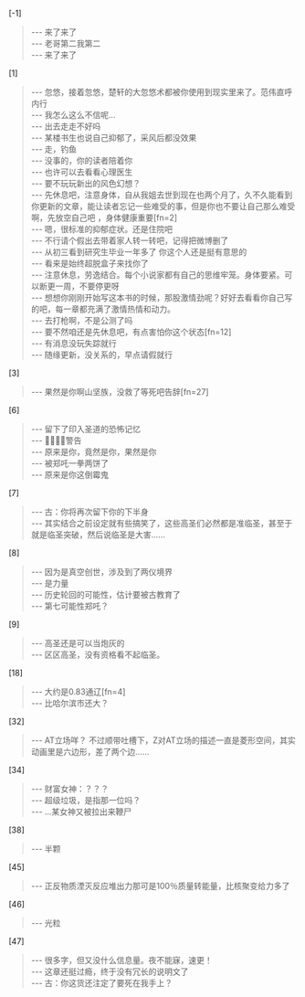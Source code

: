 
[-1] 
>--- 来了来了<br>
>--- 老哥第二我第二<br>
>--- 来了来了<br>

[1] 
>--- 忽悠，接着忽悠，楚轩的大忽悠术都被你使用到现实里来了。范伟直呼内行<br>
>--- 我怎么这么不信呢…<br>
>--- 出去走走不好吗<br>
>--- 某楼书生也说自己抑郁了，采风后都没效果<br>
>--- 走，钓鱼<br>
>--- 没事的，你的读者陪着你<br>
>--- 也许可以去看看心理医生<br>
>--- 要不玩玩新出的风色幻想？<br>
>--- 先休息吧，注意身体，自从我姐去世到现在也两个月了，久不久能看到你更新的文章，能让读者忘记一些难受的事，但是你也不要让自己那么难受啊，先放空自己吧	，身体健康重要[fn=2]<br>
>--- 嗯，很标准的抑郁症状。还是住院吧<br>
>--- 不行请个假出去带着家人转一转吧，记得把微博删了<br>
>--- 从初三看到研究生毕业一年多了  你这个人还是挺有意思的<br>
>--- 看来是始终超脱盒子来找你了<br>
>--- 注意休息，劳逸结合。每个小说家都有自己的思维牢笼。身体要紧。可以断更一周，不要停更呀<br>
>--- 想想你刚刚开始写这本书的时候，那股激情劲呢？好好去看看你自己写的吧，每一章都充满了激情热情和动力。<br>
>--- 去打枪啊，不是公测了吗<br>
>--- 要不然咱还是先休息吧，有点害怕你这个状态[fn=12]<br>
>--- 有消息没玩失踪就行<br>
>--- 随缘更新，没关系的，早点请假就行<br>

[3] 
>--- 果然是你啊山坚族，没救了等死吧告辞[fn=27]<br>

[6] 
>--- 留下了印入圣道的恐怖记忆<br>
>--- 🍪👊🏻🍪警告<br>
>--- 原来是你，竟然是你，果然是你<br>
>--- 被郑吒一拳两饼了<br>
>--- 原来是你这倒霉鬼<br>

[7] 
>--- 古：你将再次留下你的下半身<br>
>--- 其实结合之前设定就有些搞笑了，这些高圣们必然都是准临圣，甚至于就是临圣突破，然后说临圣是大害……<br>

[8] 
>--- 因为是真空创世，涉及到了两仪境界<br>
>--- 是力量<br>
>--- 历史轮回的可能性，估计要被古教育了<br>
>--- 第七可能性郑吒？<br>

[9] 
>--- 高圣还是可以当炮灰的<br>
>--- 区区高圣，没有资格看不起临圣。<br>

[18] 
>--- 大约是0.83通辽[fn=4]<br>
>--- 比哈尔滨市还大？<br>

[32] 
>--- AT立场咩？
不过顺带吐槽下，Z对AT立场的描述一直是菱形空间，其实动画里是六边形，差了两个边……<br>

[34] 
>--- 财富女神：？？？<br>
>--- 超级垃圾，是指那一位吗？<br>
>--- ...某女神又被拉出来鞭尸<br>

[38] 
>--- 半颗<br>

[45] 
>--- 正反物质湮灭反应堆出力那可是100％质量转能量，比核聚变给力多了<br>

[46] 
>--- 光粒<br>

[47] 
>--- 很多字，但又没什么信息量。夜不能寐，速更！<br>
>--- 这章还挺过瘾，终于没有冗长的说明文了<br>
>--- 古：你这货还注定了要死在我手上？<br>
